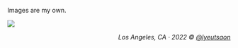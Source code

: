 Images are my own.

![](https://ghproxy.net/https://raw.githubusercontent.com/ryusoh/host/refs/heads/master/images/DSCF3362-3.jpg)

<div align="right"><em>Los Angeles, CA &middot; 2022 © <a href="https://instagram.com/lyeutsaon" target="_blank" rel="noopener noreferrer">@lyeutsaon</a></em></div>